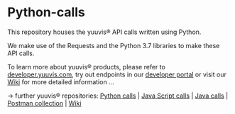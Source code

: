 # Python-calls
This repository houses the yuuvis® API calls written using Python.

We make use of the Requests and the Python 3.7 libraries to make these API calls.

To learn more about yuuvis® products, please refer to [developer.yuuvis.com](https://developer.yuuvis.com/), try out endpoints in our [developer portal](https://developer.yuuvis.com/Apis) or visit our [Wiki](https://github.com/yuuvis/Documentation/wiki) for more detailed information ...

&rarr; further yuuvis® repositories:
[Python calls](https://github.com/yuuvis/Python-calls) | [Java Script calls](https://github.com/yuuvis/JavaScript-calls) | [Java calls](https://github.com/yuuvis/Java-calls) | [Postman collection](https://github.com/yuuvis/Postman) | [Wiki](https://github.com/yuuvis/documentation)

